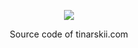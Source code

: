 <p align="center">
  <img src="https://raw.githubusercontent.com/tinarskii/tinarskii.com/main/public/wordmark.png">
  <p align="center">
    Source code of tinarskii.com
  </p>
</p>

